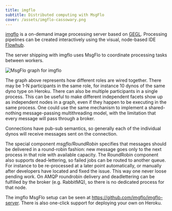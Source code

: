 ```yaml
---
title: imgflo
subtitle: Distributed computing with MsgFlo
cover: /assets/imgflo-cassowary.png
---
```

[imgflo](http://www.imgflo.org/) is a on-demand image processing server based on [GEGL](http://gegl.org/). Processing pipelines can be created interactively using the visual, node-based IDE [Flowhub](https://flowhub.io).

The server shipping with imgflo uses MsgFlo to coordinate processing tasks between workers.

![MsgFlo graph for imgflo](/assets/msgflo-imgflograph.png)

The graph above represents how different roles are wired together. There may be 1-N participants in the same role, for instance 10 dynos of the same dyno type on Heroku.
There can also be multiple participants in a single process. This can be useful to make different independent facets show up as independent nodes in a graph, even if they happen to be executing in the same process. One could use the same mechanism to implement a shared-nothing message-passing multithreading model, with the limitation that every message will pass through a broker.

Connections have pub-sub semantics, so generally each of the individual dynos will receive messages sent on the connection.

The special component _msgflo/RoundRobin_ specifies that messages should be delivered in a round-robin fashion: new message goes only to the next process in that role with available capacity. The RoundRobin component also supports dead-lettering, so failed jobs can be routed to another queue. For instance to be re-processed at a later point automatically, or manually after developers have located and fixed the issue. This way one never loose pending work.
On AMQP roundrobin delivery and deadlettering can be fulfilled by the broker (e.g. RabbitMQ), so there is no dedicated process for that node.

The imgflo MsgFlo setup can be seen at <https://github.com/imgflo/imgflo-server>. There is also one-click support for deploying your own on Heroku.
